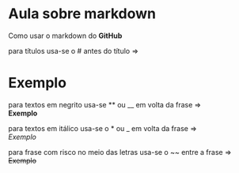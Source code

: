 # Aula sobre markdown
 Como usar o markdown do **GitHub**

 para títulos usa-se o # antes do título =>  
 # Exemplo

para textos em negrito usa-se ** ou __  em volta da frase =>  
**Exemplo**

para textos em itálico usa-se o * ou _ em volta da frase =>  
*Exemplo*

para frase com risco no meio das letras usa-se o ~~ entre a frase =>  
~~Exemplo~~ 
